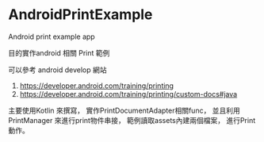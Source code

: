 # AndroidPrintExample
Android print example app

目的實作android 相關 Print 範例

可以參考 android develop 網站
1. https://developer.android.com/training/printing
2. https://developer.android.com/training/printing/custom-docs#java

主要使用Kotlin 來撰寫，
實作PrintDocumentAdapter相關func，
並且利用PrintManager 來進行print物件串接，
範例讀取assets內建兩個檔案，
進行Print 動作。
